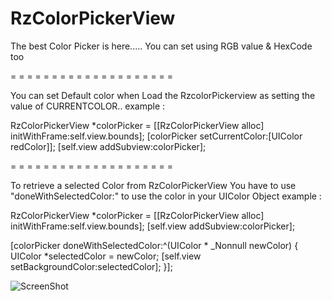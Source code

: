 # RzColorPickerView
The best Color Picker is here..... You can set using RGB value &amp; HexCode too


= = = = = = = = = = = = = = = = = = = =

You can set Default color when Load the RzcolorPickerview as setting the value of CURRENTCOLOR..
example : 

  RzColorPickerView *colorPicker = [[RzColorPickerView alloc] initWithFrame:self.view.bounds];
  [colorPicker setCurrentColor:[UIColor redColor]];
  [self.view addSubview:colorPicker];
  
= = = = = = = = = = = = = = = = = = = =

To retrieve a selected Color from RzColorPickerView You have to use "doneWithSelectedColor:" to use the color in your UIColor Object
example : 

  RzColorPickerView *colorPicker = [[RzColorPickerView alloc] initWithFrame:self.view.bounds];
  [self.view addSubview:colorPicker];

  [colorPicker doneWithSelectedColor:^(UIColor * _Nonnull newColor)
  {
      UIColor *selectedColor = newColor;
      [self.view setBackgroundColor:selectedColor];
  }];
  
  ![ScreenShot](https://raw.githubusercontent.com/Rakibrz/RzColorPickerView/master/screenshot.jpg)


